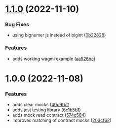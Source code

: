 # [1.1.0](https://github.com/Byont-Ventures/mocketh/compare/v1.0.0...v1.1.0) (2022-11-10)


### Bug Fixes

* using bignumer js instead of bigint ([0b22828](https://github.com/Byont-Ventures/mocketh/commit/0b228283613ad4bbb5bd92ab949bbbc5a993f9a9))


### Features

* adds working wagmi example ([aa526bc](https://github.com/Byont-Ventures/mocketh/commit/aa526bc6499d8b61d7531ad7e9d765b13246f21a))

# 1.0.0 (2022-11-08)

### Features

- adds clear mocks ([40c9fbf](https://github.com/Byont-Ventures/mocketh/commit/40c9fbf9abbdb372feac568a295e87775b159a71))
- adds jest testing library ([6c1b5b1](https://github.com/Byont-Ventures/mocketh/commit/6c1b5b18602f19eb643dc5d65c77673b8692f800))
- adds mock read contract ([574c584](https://github.com/Byont-Ventures/mocketh/commit/574c584d6ee51d159a7a2a10136f5373efb1f810))
- improves matching of contract mocks ([203cf62](https://github.com/Byont-Ventures/mocketh/commit/203cf62d6859d55fc848f0e2ea516519e2b177ef))
